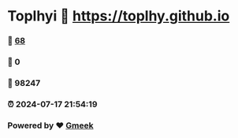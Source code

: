 # Toplhyi :link: https://toplhy.github.io 
### :page_facing_up: [68](https://toplhy.github.io/tag.html) 
### :speech_balloon: 0 
### :hibiscus: 98247 
### :alarm_clock: 2024-07-17 21:54:19 
### Powered by :heart: [Gmeek](https://github.com/Meekdai/Gmeek)
